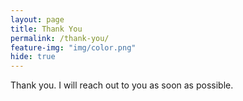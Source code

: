 ```yaml
---
layout: page
title: Thank You
permalink: /thank-you/
feature-img: "img/color.png"
hide: true
---
```


Thank you. I will reach out to you as soon as possible.
